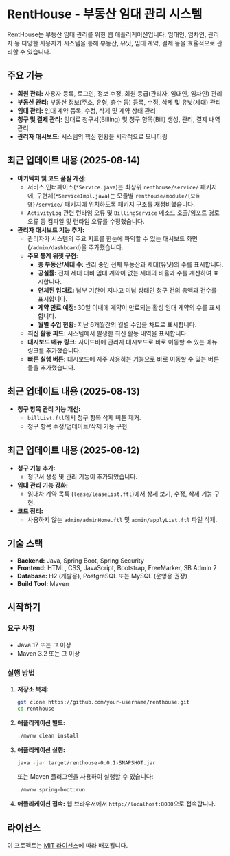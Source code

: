 # RentHouse - 부동산 임대 관리 시스템

RentHouse는 부동산 임대 관리를 위한 웹 애플리케이션입니다. 임대인, 임차인, 관리자 등 다양한 사용자가 시스템을 통해 부동산, 유닛, 임대 계약, 결제 등을 효율적으로 관리할 수 있습니다.

## 주요 기능

- **회원 관리:** 사용자 등록, 로그인, 정보 수정, 회원 등급(관리자, 임대인, 임차인) 관리
- **부동산 관리:** 부동산 정보(주소, 유형, 층수 등) 등록, 수정, 삭제 및 유닛(세대) 관리
- **임대 관리:** 임대 계약 등록, 수정, 삭제 및 계약 상태 관리
- **청구 및 결제 관리:** 임대료 청구서(Billing) 및 청구 항목(Bill) 생성, 관리, 결제 내역 관리
- **관리자 대시보드:** 시스템의 핵심 현황을 시각적으로 모니터링

## 최근 업데이트 내용 (2025-08-14)

- **아키텍처 및 코드 품질 개선:**
    - 서비스 인터페이스(`*Service.java`)는 최상위 `renthouse/service/` 패키지에, 구현체(`*ServiceImpl.java`)는 모듈별 `renthouse/module/{모듈명}/service/` 패키지에 위치하도록 패키지 구조를 재정비했습니다.
    - `ActivityLog` 관련 런타임 오류 및 `BillingService` 메소드 호출/임포트 경로 오류 등 컴파일 및 런타임 오류를 수정했습니다.
- **관리자 대시보드 기능 추가:**
    - 관리자가 시스템의 주요 지표를 한눈에 파악할 수 있는 대시보드 화면 (`/admin/dashboard`)을 추가했습니다.
    - **주요 통계 위젯 구현:**
        - **총 부동산/세대 수:** 관리 중인 전체 부동산과 세대(유닛)의 수를 표시합니다.
        - **공실률:** 전체 세대 대비 임대 계약이 없는 세대의 비율과 수를 계산하여 표시합니다.
        - **연체된 임대료:** 납부 기한이 지나고 미납 상태인 청구 건의 총액과 건수를 표시합니다.
        - **계약 만료 예정:** 30일 이내에 계약이 만료되는 활성 임대 계약의 수를 표시합니다.
        - **월별 수입 현황:** 지난 6개월간의 월별 수입을 차트로 표시합니다.
    - **최신 활동 피드:** 시스템에서 발생한 최신 활동 내역을 표시합니다.
    - **대시보드 메뉴 링크:** 사이드바에 관리자 대시보드로 바로 이동할 수 있는 메뉴 링크를 추가했습니다.
    - **빠른 실행 버튼:** 대시보드에 자주 사용하는 기능으로 바로 이동할 수 있는 버튼들을 추가했습니다.

## 최근 업데이트 내용 (2025-08-13)

- **청구 항목 관리 기능 개선:**
    - `billList.ftl`에서 청구 항목 삭제 버튼 제거.
    - 청구 항목 수정/업데이트/삭제 기능 구현.

## 최근 업데이트 내용 (2025-08-12)

- **청구 기능 추가:**
    - 청구서 생성 및 관리 기능이 추가되었습니다.
- **임대 관리 기능 강화:**
    - 임대차 계약 목록 (`lease/leaseList.ftl`)에서 상세 보기, 수정, 삭제 기능 구현.
- **코드 정리:**
    - 사용하지 않는 `admin/adminHome.ftl` 및 `admin/applyList.ftl` 파일 삭제.

## 기술 스택

- **Backend:** Java, Spring Boot, Spring Security
- **Frontend:** HTML, CSS, JavaScript, Bootstrap, FreeMarker, SB Admin 2
- **Database:** H2 (개발용), PostgreSQL 또는 MySQL (운영용 권장)
- **Build Tool:** Maven

## 시작하기

### 요구 사항

- Java 17 또는 그 이상
- Maven 3.2 또는 그 이상

### 실행 방법

1.  **저장소 복제:**
    ```bash
    git clone https://github.com/your-username/renthouse.git
    cd renthouse
    ```

2.  **애플리케이션 빌드:**
    ```bash
    ./mvnw clean install
    ```

3.  **애플리케이션 실행:**
    ```bash
    java -jar target/renthouse-0.0.1-SNAPSHOT.jar
    ```
    또는 Maven 플러그인을 사용하여 실행할 수 있습니다:
    ```bash
    ./mvnw spring-boot:run
    ```

4.  **애플리케이션 접속:**
    웹 브라우저에서 `http://localhost:8080`으로 접속합니다.

## 라이선스

이 프로젝트는 [MIT 라이선스](LICENSE)에 따라 배포됩니다.
